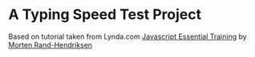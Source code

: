 # A Typing Speed Test Project

Based on tutorial taken from Lynda.com [Javascript Essential Training](https://www.lynda.com/JavaScript-tutorials/JavaScript-Essential-Training/574716-2.html?srchtrk=index%3a1%0alinktypeid%3a2%0aq%3ajavascript+essential+training%0apage%3a1%0as%3arelevance%0asa%3atrue%0aproducttypeid%3a2) by [Morten Rand-Hendriksen](https://www.lynda.com/Morten-Rand-Hendriksen/725535-1.html)
